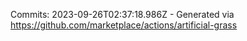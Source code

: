 Commits: 2023-09-26T02:37:18.986Z - Generated via https://github.com/marketplace/actions/artificial-grass
<br>
